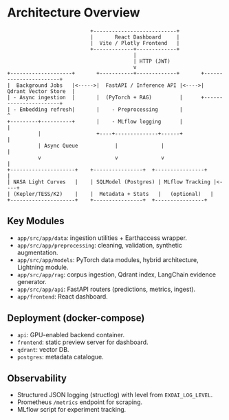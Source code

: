 # Architecture Overview

```
                           +---------------------------+
                           |       React Dashboard     |
                           |  Vite / Plotly Frontend   |
                           +-------------+-------------+
                                         |
                                         | HTTP (JWT)
                                         v
+--------------------+       +-----------+-------------+       +-----------------------+
|  Background Jobs   |<----->|  FastAPI / Inference API |<---->|   Qdrant Vector Store  |
| - Async ingestion  |       |  (PyTorch + RAG)         |      +-----------------------+
| - Embedding refresh|       |    - Preprocessing       |              ^
+---------+----------+       |    - MLflow logging      |              |
          |                  +----+--------------+------+              |
          | Async Queue            |              |                     |
          v                        v              v                     |
+---------------------+    +----------------+  +----------------+       |
| NASA Light Curves   |    | SQLModel (Postgres) | MLflow Tracking |<----+
| (Kepler/TESS/K2)    |    |  Metadata + Stats   |   (optional)   |
+---------------------+    +----------------+  +----------------+
```

## Key Modules
- `app/src/app/data`: ingestion utilities + Earthaccess wrapper.
- `app/src/app/preprocessing`: cleaning, validation, synthetic augmentation.
- `app/src/app/models`: PyTorch data modules, hybrid architecture, Lightning module.
- `app/src/app/rag`: corpus ingestion, Qdrant index, LangChain evidence generator.
- `app/src/app/api`: FastAPI routers (predictions, metrics, ingest).
- `app/frontend`: React dashboard.

## Deployment (docker-compose)
- `api`: GPU-enabled backend container.
- `frontend`: static preview server for dashboard.
- `qdrant`: vector DB.
- `postgres`: metadata catalogue.

## Observability
- Structured JSON logging (structlog) with level from `EXOAI_LOG_LEVEL`.
- Prometheus `/metrics` endpoint for scraping.
- MLflow script for experiment tracking.

